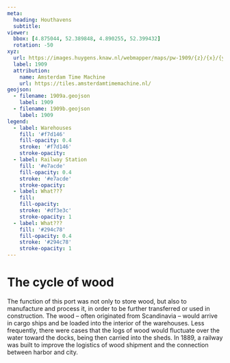 ```yaml
---
meta:
  heading: Houthavens
  subtitle:
viewer:
  bbox: [4.875044, 52.389848, 4.890255, 52.399432]
  rotation: -50
xyz:
  url: https://images.huygens.knaw.nl/webmapper/maps/pw-1909/{z}/{x}/{y}.png
  label: 1909
  attribution:
    name: Amsterdam Time Machine
    url: https://tiles.amsterdamtimemachine.nl/
geojson:
  - filename: 1909a.geojson
    label: 1909
  - filename: 1909b.geojson
    label: 1909
legend:
  - label: Warehouses 
    fill: '#f7d146'
    fill-opacity: 0.4
    stroke: '#f7d146'
    stroke-opacity:
  - label: Railway Station 
    fill: '#e7acde'
    fill-opacity: 0.4
    stroke: '#e7acde'
    stroke-opacity:
  - label: What???
    fill:
    fill-opacity:
    stroke: '#df3e3c'
    stroke-opacity: 1
  - label: What???
    fill: '#294c78'
    fill-opacity: 0.4
    stroke: '#294c78'
    stroke-opacity: 1
---
```


# The cycle of wood

The function of this port was not only to store wood, but also to manufacture and process it, in order to be further transferred or used in construction. The wood – often originated from Scandinavia – would arrive in cargo ships and be loaded into the interior of the warehouses. Less frequently, there were cases that the logs of wood would fluctuate over the water toward the docks, being then carried into the sheds. In 1889, a railway was built to improve the logistics of wood shipment and the connection between harbor and city.
